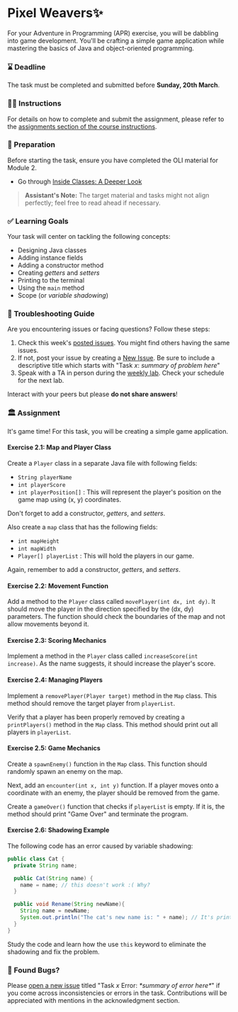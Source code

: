 # Pixel Weavers✨

For your Adventure in Programming (APR) exercise, you will be dabbling into game development. You'll be crafting a simple game application while mastering the basics of Java and object-oriented programming.

### ⌛ Deadline
The task must be completed and submitted before **Sunday, 20th March**.

### 👩‍🏫 Instructions
For details on how to complete and submit the assignment, please refer to the [assignments section of the course instructions](https://gits-15.sys.kth.se/inda-22/course-instructions#assignments).

### 📝 Preparation

Before starting the task, ensure you have completed the OLI material for Module 2.

- Go through [Inside Classes: A Deeper Look](https://kth.oli.cmu.edu/jcourse/webui/syllabus/module.do?context=f5e5a808ac1f088812f2a8ce315bac60)

> **Assistant's Note:** The target material and tasks might not align perfectly; feel free to read ahead if necessary.

### ✅ Learning Goals

Your task will center on tackling the following concepts:
* Designing Java classes
* Adding instance fields
* Adding a constructor method
* Creating *getters* and *setters*
* Printing to the terminal
* Using the `main` method
* Scope (or *variable shadowing*)

### 🚨 Troubleshooting Guide
Are you encountering issues or facing questions? Follow these steps:

1. Check this week's [posted issues](https://gits-15.sys.kth.se/inda-22/help/issues). You might find others having the same issues.
2. If not, post your issue by creating a [New Issue](https://gits-15.sys.kth.se/inda-22/help/issues/new). Be sure to include a descriptive title which starts with "Task *x*: *summary of problem here*"
3. Speak with a TA in person during the [weekly lab](https://queue.csc.kth.se/Queue/INDA). Check your schedule for the next lab.

Interact with your peers but please **do not share answers**!

### 🏛 Assignment

It's game time! For this task, you will be creating a simple game application.

#### Exercise 2.1: Map and Player Class
Create a `Player` class in a separate Java file with following fields:
- `String playerName`
- `int playerScore`
- `int playerPosition[]` : This will represent the player's position on the game map using (x, y) coordinates.

Don't forget to add a constructor, *getters*, and *setters*. 

Also create a `map` class that has the following fields:
- `int mapHeight`
- `int mapWidth`
- `Player[] playerList` : This will hold the players in our game.

Again, remember to add a constructor, *getters*, and *setters*.

#### Exercise 2.2: Movement Function
Add a method to the `Player` class called `movePlayer(int dx, int dy)`. It should move the player in the direction specified by the (dx, dy) parameters. The function should check the boundaries of the map and not allow movements beyond it.

#### Exercise 2.3: Scoring Mechanics
Implement a method in the `Player` class called `increaseScore(int increase)`. As the name suggests, it should increase the player's score.

#### Exercise 2.4: Managing Players
Implement a `removePlayer(Player target)` method in the `Map` class. This method should remove the target player from `playerList`.

Verify that a player has been properly removed by creating a `printPlayers()` method in the `Map` class. This method should print out all players in `playerList`.

#### Exercise 2.5: Game Mechanics
Create a `spawnEnemy()` function in the `Map` class. This function should randomly spawn an enemy on the map.

Next, add an `encounter(int x, int y)` function. If a player moves onto a coordinate with an enemy, the player should be removed from the game.

Create a `gameOver()` function that checks if `playerList` is empty. If it is, the method should print "Game Over" and terminate the program.

#### Exercise 2.6: Shadowing Example
The following code has an error caused by variable shadowing:

```Java
public class Cat {
  private String name;

  public Cat(String name) {
    name = name; // this doesn't work :( Why?
  }

  public void Rename(String newName){
    String name = newName;
    System.out.println("The cat's new name is: " + name); // It's printing the wrong name :( 
  }
}
```

Study the code and learn how the use `this` keyword to eliminate the shadowing and fix the problem.

### 🐞 Found Bugs?
Please [open a new issue](https://gits-15.sys.kth.se/inda-22/help/issues/new) titled "Task *x* Error: *\*summary of error here\**" if you come across inconsistencies or errors in the task. Contributions will be appreciated with mentions in the acknowledgment section.